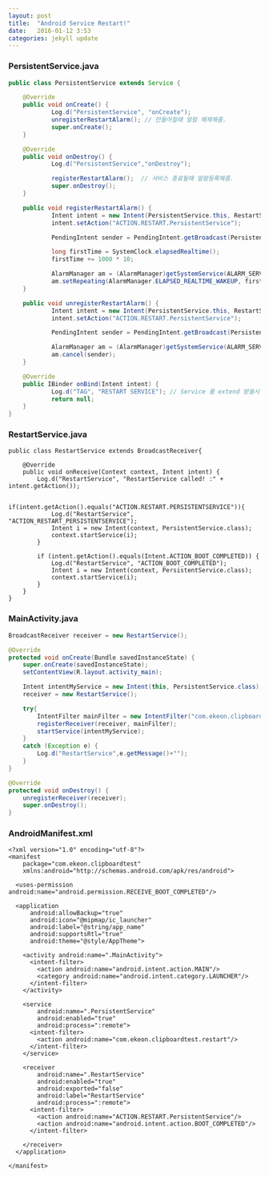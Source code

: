 ```yaml
---
layout: post
title:  "Android Service Restart!"
date:   2016-01-12 3:53
categories: jekyll update
---
```


### PersistentService.java

``` java 
public class PersistentService extends Service {

    @Override
    public void onCreate() {
            Log.d("PersistentService", "onCreate");
            unregisterRestartAlarm(); // 만들어질때 알람 해제해줌.
            super.onCreate();
    }

    @Override
    public void onDestroy() {
            Log.d("PersistentService","onDestroy");

            registerRestartAlarm();  // 서비스 종료될때 알람등록해줌.
            super.onDestroy();
    }

    public void registerRestartAlarm() {
            Intent intent = new Intent(PersistentService.this, RestartService.class);
            intent.setAction("ACTION.RESTART.PersistentService");

            PendingIntent sender = PendingIntent.getBroadcast(PersistentService.this, 0, intent, 0);

            long firstTime = SystemClock.elapsedRealtime();
            firstTime += 1000 * 10;

            AlarmManager am = (AlarmManager)getSystemService(ALARM_SERVICE);
            am.setRepeating(AlarmManager.ELAPSED_REALTIME_WAKEUP, firstTime * 10, 1000, sender);
    }

    public void unregisterRestartAlarm() {
            Intent intent = new Intent(PersistentService.this, RestartService.class);
            intent.setAction("ACTION.RESTART.PersistentService");

            PendingIntent sender = PendingIntent.getBroadcast(PersistentService.this, 0, intent, 0);

            AlarmManager am = (AlarmManager)getSystemService(ALARM_SERVICE);
            am.cancel(sender);
    }

    @Override
    public IBinder onBind(Intent intent) {
            Log.d("TAG", "RESTART SERVICE"); // Service 를 extend 받을시 필수
            return null;
    }
}
```

### RestartService.java
```
public class RestartService extends BroadcastReceiver{

    @Override
    public void onReceive(Context context, Intent intent) {
        Log.d("RestartService", "RestartService called! :" + intent.getAction());

        if(intent.getAction().equals("ACTION.RESTART.PERSISTENTSERVICE")){
            Log.d("RestartService", "ACTION_RESTART_PERSISTENTSERVICE");
            Intent i = new Intent(context, PersistentService.class);
            context.startService(i);
        }

        if (intent.getAction().equals(Intent.ACTION_BOOT_COMPLETED)) {
            Log.d("RestartService", "ACTION_BOOT_COMPLETED");
            Intent i = new Intent(context, PersistentService.class);
            context.startService(i);
        }
    }
}
```

###  MainActivity.java
``` java
BroadcastReceiver receiver = new RestartService();

@Override
protected void onCreate(Bundle savedInstanceState) {
    super.onCreate(savedInstanceState);
    setContentView(R.layout.activity_main);

    Intent intentMyService = new Intent(this, PersistentService.class);
    receiver = new RestartService();

    try{
        IntentFilter mainFilter = new IntentFilter("com.ekeon.clipboardtest.restart");
        registerReceiver(receiver, mainFilter);
        startService(intentMyService);
    }
    catch (Exception e) {
        Log.d("RestartService",e.getMessage()+"");
    }
}

@Override
protected void onDestroy() {
    unregisterReceiver(receiver);
    super.onDestroy();
}
```

### AndroidManifest.xml

    <?xml version="1.0" encoding="utf-8"?>
    <manifest
        package="com.ekeon.clipboardtest"
        xmlns:android="http://schemas.android.com/apk/res/android">
    
      <uses-permission android:name="android.permission.RECEIVE_BOOT_COMPLETED"/>
    
      <application
          android:allowBackup="true"
          android:icon="@mipmap/ic_launcher"
          android:label="@string/app_name"
          android:supportsRtl="true"
          android:theme="@style/AppTheme">
    
        <activity android:name=".MainActivity">
          <intent-filter>
            <action android:name="android.intent.action.MAIN"/>
            <category android:name="android.intent.category.LAUNCHER"/>
          </intent-filter>
        </activity>
    
        <service
            android:name=".PersistentService"
            android:enabled="true"
            android:process=":remote">
          <intent-filter>
            <action android:name="com.ekeon.clipboardtest.restart"/>
          </intent-filter>
        </service>
    
        <receiver
            android:name=".RestartService"
            android:enabled="true"
            android:exported="false"
            android:label="RestartService"
            android:process=":remote">
          <intent-filter>
            <action android:name="ACTION.RESTART.PersistentService"/>
            <action android:name="android.intent.action.BOOT_COMPLETED"/>
          </intent-filter>
    
        </receiver>
      </application>
    
    </manifest>
